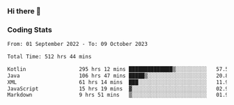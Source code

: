 ### Hi there 👋

<!--
**Girrafeec/girrafeec** is a ✨ _special_ ✨ repository because its `README.md` (this file) appears on your GitHub profile.

Here are some ideas to get you started:

- 🔭 I’m currently working on ...
- 🌱 I’m currently learning ...
- 👯 I’m looking to collaborate on ...
- 🤔 I’m looking for help with ...
- 💬 Ask me about ...
- 📫 How to reach me: ...
- 😄 Pronouns: ...
- ⚡ Fun fact: ...
-->

### Coding Stats
<!--START_SECTION:waka-->

```txt
From: 01 September 2022 - To: 09 October 2023

Total Time: 512 hrs 44 mins

Kotlin                 295 hrs 12 mins ██████████████▒░░░░░░░░░░   57.57 %
Java                   106 hrs 47 mins █████▒░░░░░░░░░░░░░░░░░░░   20.83 %
XML                    61 hrs 14 mins  ███░░░░░░░░░░░░░░░░░░░░░░   11.94 %
JavaScript             15 hrs 19 mins  ▓░░░░░░░░░░░░░░░░░░░░░░░░   02.99 %
Markdown               9 hrs 51 mins   ▒░░░░░░░░░░░░░░░░░░░░░░░░   01.92 %
```

<!--END_SECTION:waka-->
